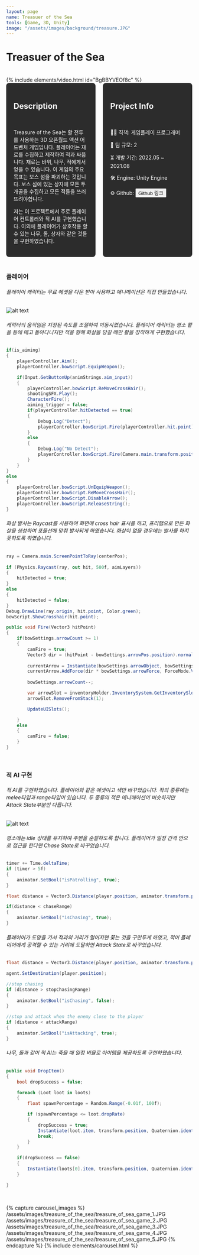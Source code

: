 ```yaml
---
layout: page
name: Treasuer of the Sea
tools: [Game, 3D, Unity]
image: "/assets/images/background/treasure.JPG"
---
```


# Treasuer of the Sea
<br>
{% include elements/video.html id="BgBBYVEOf8c" %}

<br>

<div style="display: flex; gap: 20px;">
  <div style="background-color: #2c2c2c; padding: 20px; border-radius: 8px; color: white; width: 50%;">
    <h2>Description</h2><br>
    <p>
    Treasure of the Sea는 활 전투를 사용하는 3D 오픈월드 액션 어드벤처 게임입니다. 플레이어는 재료를 수집하고 제작하여 적과 싸웁니다. 재료는 바위, 나무, 적에게서 얻을 수 있습니다. 이 게임의 주요 목표는 보스 섬을 파괴하는 것입니다. 보스 섬에 있는 상자에 모든 두개골을 수집하고 모든 적들을 쓰러뜨려야합니다.
    </p>
    <p>
      저는 이 프로젝트에서 주로 플레이어 컨트롤러와 적 AI를 구현했습니다. 이외에 플레이어가 상호작용 할 수 있는 나무, 돌, 상자와 같은 것들을 구현하였습니다.
    </p>
  </div>
  <div style="background-color: #2c2c2c; padding: 20px; border-radius: 8px; color: white; width: 50%;">
    <h2>Project Info</h2><br>
    <p>👨‍💻 직책: 게임플레이 프로그래머</p>
    <p>👥 팀 규모: 2</p>
    <p>⏳ 개발 기간: 2022.05 ~ 2021.08</p>
    <p>🛠️ Engine: Unity Engine</p>
    <p>⚙️ Github: <button onclick="window.location.href='https://github.com/wonju-cho/Treasure_of_the_Sea/tree/main/PlatinumChest/TreasureOfTheSea';">Github 링크</button></p>
  </div>
</div>

<br>

### 플레이어 
###### 플레이어 캐릭터는 무료 에셋을 다운 받아 사용하고 애니메이션은 직접 만들었습니다.
![alt text](
/assets/images/treasure_of_the_sea/player_animation.JPG)
###### 캐릭터의 움직임은 지정된 속도를 조절하여 이동시켰습니다. 플레이어 캐릭터는 평소 활을 등에 매고 돌아다니지만 적을 향해 화살을 당길 때만 활을 장착하게 구현했습니다. 
```cs
if(is_aiming)
{
    playerController.Aim();
    playerController.bowScript.EquipWeapon();

    if(Input.GetButtonUp(animStrings.aim_input))
    {
        playerController.bowScript.ReMoveCrossHair();
        shootingSFX.Play();
        CharacterFire();
        aiming_trigger = false;
        if(playerController.hitDetected == true)
        {
            Debug.Log("Detect");
            playerController.bowScript.Fire(playerController.hit.point);
        }
        else
        {
            Debug.Log("No Detect");
            playerController.bowScript.Fire(Camera.main.transform.position + Camera.main.transform.forward*10f);
        }
    }
}
else
{
    playerController.bowScript.UnEquipWeapon();
    playerController.bowScript.ReMoveCrossHair();
    playerController.bowScript.DisableArrow();
    playerController.bowScript.ReleaseString();
}

```

###### 화살 발사는 Raycast를 사용하여 화면에 cross hair 표시를 하고, 프리팹으로 만든 화살을 생성하여 포물선에 맞춰 발사되게 하였습니다. 화살이 없을 경우에는 발사를 하지 못하도록 하였습니다.

```cs
ray = Camera.main.ScreenPointToRay(centerPos);
        
if (Physics.Raycast(ray, out hit, 500f, aimLayers))
{
    hitDetected = true;
}
else
{
    hitDetected = false;
}
Debug.DrawLine(ray.origin, hit.point, Color.green);
bowScript.ShowCrosshair(hit.point);
```
```cs
public void Fire(Vector3 hitPoint)
{
    if(bowSettings.arrowCount >= 1)
    {
        canFire = true;
        Vector3 dir = (hitPoint - bowSettings.arrowPos.position).normalized;
        
        currentArrow = Instantiate(bowSettings.arrowObject, bowSettings.arrowPos.position, bowSettings.arrowPos.rotation) as Rigidbody;
        currentArrow.AddForce(dir * bowSettings.arrowForce, ForceMode.VelocityChange);
        
        bowSettings.arrowCount--;

        var arrowSlot = inventoryHolder.InventorySystem.GetInventorySlot("Arrow");
        arrowSlot.RemoveFromStack(1);

        UpdateUISlots();

    }
    else
    {
        canFire = false;
    }
}
```

<br>

### 적 AI 구현
###### 적 AI를 구현하였습니다. 플레이어와 같은 에셋이고 색만 바꾸었습니다. 적의 종류에는 melee타입과 range타입이 있습니다. 두 종류의 적은 애니메이션이 비슷하지만 Attack State부분만 다릅니다.
![alt text](
/assets/images/treasure_of_the_sea/enemy_animation.JPG)
###### 평소에는 idle 상태를 유지하며 주변을 순찰하도록 합니다. 플레이어가 일정 간격 안으로 접근을 한다면 Chase State로 바꾸었습니다.
```cs
timer += Time.deltaTime;
if (timer > 5f)
{
    animator.SetBool("isPatrolling", true);
}

float distance = Vector3.Distance(player.position, animator.transform.position);

if(distance < chaseRange)
{
    animator.SetBool("isChasing", true);
}
```
###### 플레이어가 도망을 가서 적과의 거리가 멀어지면 쫓는 것을 구만두게 하였고, 적이 플레이어에게 공격할 수 있는 거리에 도달하면 Attack State로 바꾸었습니다.

```cs
float distance = Vector3.Distance(player.position, animator.transform.position);

agent.SetDestination(player.position);

//stop chasing
if (distance > stopChasingRange)
{
    animator.SetBool("isChasing", false);
}

//stop and attack when the enemy close to the player
if (distance < attackRange)
{
    animator.SetBool("isAttacking", true);
}
```

###### 나무, 돌과 같이 적 AI는 죽을 때 일정 비율로 아이템을 제공하도록 구현하였습니다.
```cs
public void DropItem()
{
    bool dropSuccess = false;

    foreach (Loot loot in loots)
    {
        float spawnPercentage = Random.Range(-0.01f, 100f);

        if (spawnPercentage <= loot.dropRate)
        {
            dropSuccess = true;
            Instantiate(loot.item, transform.position, Quaternion.identity);
            break;
        }
    }

    if(dropSuccess == false)
    {
        Instantiate(loots[0].item, transform.position, Quaternion.identity);
    }

}
```
<br>

{% capture carousel_images %}
/assets/images/treasure_of_the_sea/treasure_of_sea_game_1.JPG
/assets/images/treasure_of_the_sea/treasure_of_sea_game_2.JPG
/assets/images/treasure_of_the_sea/treasure_of_sea_game_3.JPG
/assets/images/treasure_of_the_sea/treasure_of_sea_game_4.JPG
/assets/images/treasure_of_the_sea/treasure_of_sea_game_5.JPG
{% endcapture %}
{% include elements/carousel.html %}


<br>
<br>
<br>
<br>
<br>
<br>